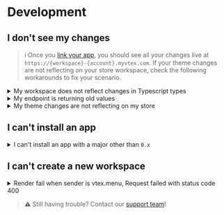 # Development

## I don't see my changes

>ℹ️ Once you [link your app](https://developers.vtex.com/vtex-developer-docs/docs/vtex-io-documentation-linking-an-app), you should see all your changes live at `https://{workspace}-{account}.myvtex.com`. If your theme changes are not reflecting on your store workspace, check the following workarounds to fix your scenario.

<details>
<summary>My workspace does not reflect changes in Typescript types</summary>

The `vtex link` command does not listen to changes in Typescript types. To solve this issue, run `vtex unlink` to stop the link. Then, link the app again after the new changes.
</details>

<details>
<summary>My endpoint is returning old values</summary>

Set the `no-cache` option on your endpoint's response, as in the following example:

```
ctx.set('Cache-Control', 'no-cache')
```

Notice that, for providing a fast response, caching is enabled by default. However, we understand that a real-time response might be necessary when testing an app during development.

>ℹ️ We strongly recommend that you do not disable cache for stores in production.
</details>

<details>
<summary>My theme changes are not reflecting on my store</summary>

1. Log in to your store's VTEX account.
2. Run `vtex ls` to list the apps installed on your account.
3. Check if the major of the `store theme` app installed is different from the one you are developing.

>ℹ️ To see your changes in action, the version of the theme project you're working must be in the same major as the one from the `store theme` app installed on your account.

4. Check if there is another `store theme` app installed on your VTEX account. If positive, uninstall it.

</details>

## I can't install an app

<details>
<summary>I can't install an app with a major other than <code>0.x</code></summary>


![major](https://user-images.githubusercontent.com/60782333/102230433-9ee4a580-3ecb-11eb-8926-6b5c44750123.png)

Run `vtex ls` to check which apps are included on the [Edition App](https://developers.vtex.com/vtex-developer-docs/docs/vtex-io-documentation-edition-app/) installed on your account. If you see the app you're trying to install with another major, you might have an issue with the Edition App installed on your account.

In this case, consider [opening a support ticket](https://help-tickets.vtex.com/smartlink/sso/login/zendesk) to change the Edition App installed on an account. First, go to the [Edition App](https://developers.vtex.com/vtex-developer-docs/docs/vtex-io-documentation-edition-app/) doc to learn more about the available Edition Apps.
</details>

## I can't create a new workspace

<details>
<summary>Render fail when sender is vtex.menu, Request failed with status code 400</summary>

#### Checking if the Search Integration process started

1. Open your account admin and go to *Store Setup > Search > Integration Settings*.
2. Check if the search has been activated in the store.
3. Press the *Start integration* button to start integration.

The indexing process will start and you will see a link to the Indexing Status screen.

>ℹ️ The [Integration settings](https://help.vtex.com/en/tracks/vtex-intelligent-search--19wrbB7nEQcmwzDPl1l4Cb/6wKQgKmu2FT6084BJT7z5V) is responsible for the Catalog's initial indexing with VTEX Intelligent Search. After installing the application, this will be the first step to integrating it with the Catalog.

![start-integration](https://user-images.githubusercontent.com/60782333/102246861-fab82a00-3edd-11eb-8115-8ecdf892262c.png)
</details>

>⚠️ Still having trouble? Contact our [support team](https://help-tickets.vtex.com/smartlink/sso/login/zendesk)!

